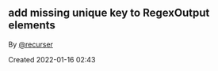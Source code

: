 ## add missing unique key to RegexOutput elements

By [@recurser](https://github.com/recurser)

Created 2022-01-16 02:43
